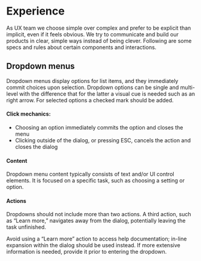 # Experience

As UX team we choose simple over complex and prefer to be explicit than implicit, even if it
feels obvious. We try to communicate and build our products in clear, simple ways instead of being clever. Following are some specs and rules about certain components and interactions.




## Dropdown menus
Dropdown menus display options for list items, and they immediately commit choices upon selection. Dropdown options can be single and multi-level with the difference that for the latter a visual cue is needed such as an right arrow. For selected options a checked mark should be added.

#### Click mechanics:
- Choosing an option immediately commits the option and closes the menu
- Clicking outside of the dialog, or pressing ESC, cancels the action and closes the dialog

#### Content
Dropdown menu content typically consists of text and/or UI control elements. It is focused on a specific task, such as choosing a setting or option.

#### Actions
Dropdowns should not include more than two actions. A third action, such as “Learn more,” navigates away from the dialog, potentially leaving the task unfinished.

Avoid using a “Learn more” action to access help documentation; in-line expansion within the dialog should be used instead. If more extensive information is needed, provide it prior to entering the dropdown.


